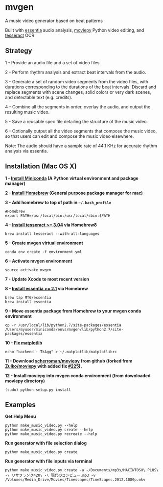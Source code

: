 # mvgen

A music video generator based on beat patterns

Built with [essentia](https://github.com/MTG/essentia) audio analysis, [moviepy](https://github.com/Zulko/moviepy) Python video editing, and [tesseract](https://github.com/tesseract-ocr/tesseract) OCR

## Strategy

1 - Provide an audio file and a set of video files.

2 - Perform rhythm analysis and extract beat intervals from the audio.

3 - Generate a set of random video segments from the video files, with durations corresponding to the durations of the beat intervals. Discard and replace segments with scene changes, solid colors or very dark scenes, and detectable text (e.g. credits).

4 - Combine all the segments in order, overlay the audio, and output the resulting music video.

5 - Save a reusable spec file detailing the structure of the music video. 

6 - Optionally output all the video segments that compose the music video, so that users can edit and compose the music video elsewhere.

Note: The audio should have a sample rate of 44.1 KHz for accurate rhythm analysis via essentia. 

## Installation (Mac OS X)

**1 - [Install Miniconda](http://conda.pydata.org/miniconda.html) (A Python virtual environment and package manager)**

**2 - [Install Homebrew](http://brew.sh/) (General purpose package manager for mac)**

**3 - Add homebrew to top of path in `~/.bash_profile`**

```
#Homebrew
export PATH=/usr/local/bin:/usr/local/sbin:$PATH
```

**4 - [Install tesseract >= 3.04](https://github.com/tesseract-ocr/tesseract) via Homebrew8**

`brew install tesseract --with-all-languages`

**5 - Create mvgen virtual environment**

`conda env create -f environment.yml`

**6 - Activate mvgen environment**

`source activate mvgen`

**7 - Update Xcode to most recent version**

**8 - [Install essentia >= 2.1](https://github.com/MTG/essentia) via Homebrew**

```
brew tap MTG/essentia
brew install essentia 
```

**9 - Move essentia package from Homebrew to your mvgen conda environment**

`cp -r /usr/local/lib/python2.7/site-packages/essentia /Users/myuser/miniconda/envs/mvgen/lib/python2.7/site-packages/essentia`

**10 - [Fix matplotlib](http://stackoverflow.com/questions/21784641/installation-issue-with-matplotlib-python)**

`echo "backend : TkAgg" > ~/.matplotlib/matplotlibrc`

**11 - Download [scherroman/moviepy](https://github.com/scherroman/moviepy) from github (forked from [Zulko/moviepy](https://github.com/Zulko/moviepy) with added fix [#225](https://github.com/Zulko/moviepy/pull/225)).**

**12 - Install moviepy into mvgen conda environment (from downloaded moviepy directory)**

`(sudo) python setup.py install`

## Examples

**Get Help Menu**

```
python make_music_video.py --help
python make_music_video.py create --help
python make_music_video.py recreate --help
```

**Run generator with file selection dialog**

`python make_music_video.py create`

**Run generator with file inputs via terminal**

`python make_music_video.py create -a ~/Documents/mp3s/MACINTOSH\ PLUS\ -\ リサフランク420\ -\ 現代のコンピュー.mp3 -v /Volumes/Media_Drive/Movies/Timescapes/TimeScapes.2012.1080p.mkv`

